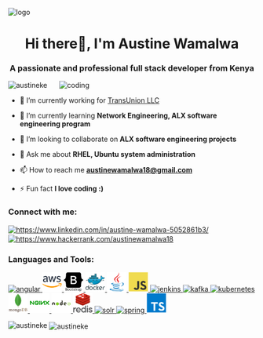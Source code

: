 ![logo](https://encrypted-tbn0.gstatic.com/images?q=tbn:ANd9GcTDgUKd2bDdlUEqeunze7qV4CCq-DS9jkrXfw&usqp=CAU)
<h1 align="center">Hi there👋, I'm Austine Wamalwa</h1>
<h3 align="center">A passionate and professional full stack developer from Kenya</h3>

<img align="right" alt="coding" width="400" src="https://encrypted-tbn0.gstatic.com/images?q=tbn:ANd9GcSNtauNmu88YdGvTLSvhLM536ntb3ENxNOjAA&usqp=CAU"/>

<p align="left"> <img src="https://komarev.com/ghpvc/?username=austineke&label=Profile%20views&color=0e75b6&style=flat" alt="austineke" /> </p>

- 🔭 I’m currently working for [TransUnion LLC](transunion.com)

- 🌱 I’m currently learning **Network Engineering, ALX software engineering program**

- 👯 I’m looking to collaborate on **ALX software engineering projects**

- 💬 Ask me about **RHEL, Ubuntu system administration**

- 📫 How to reach me **austinewamalwa18@gmail.com**

- ⚡ Fun fact **I love coding :)**

<h3 align="left">Connect with me:</h3>
<p align="left">
<a href="https://linkedin.com/in/https://www.linkedin.com/in/austine-wamalwa-5052861b3/" target="blank"><img align="center" src="https://raw.githubusercontent.com/rahuldkjain/github-profile-readme-generator/master/src/images/icons/Social/linked-in-alt.svg" alt="https://www.linkedin.com/in/austine-wamalwa-5052861b3/" height="30" width="40" /></a>
<a href="https://www.hackerrank.com/https://www.hackerrank.com/austinewamalwa18" target="blank"><img align="center" src="https://raw.githubusercontent.com/rahuldkjain/github-profile-readme-generator/master/src/images/icons/Social/hackerrank.svg" alt="https://www.hackerrank.com/austinewamalwa18" height="30" width="40" /></a>
</p>

<h3 align="left">Languages and Tools:</h3>
<p align="left"> <a href="https://angular.io" target="_blank" rel="noreferrer"> <img src="https://angular.io/assets/images/logos/angular/angular.svg" alt="angular" width="40" height="40"/> </a> <a href="https://aws.amazon.com" target="_blank" rel="noreferrer"> <img src="https://raw.githubusercontent.com/devicons/devicon/master/icons/amazonwebservices/amazonwebservices-original-wordmark.svg" alt="aws" width="40" height="40"/> </a> <a href="https://getbootstrap.com" target="_blank" rel="noreferrer"> <img src="https://raw.githubusercontent.com/devicons/devicon/master/icons/bootstrap/bootstrap-plain-wordmark.svg" alt="bootstrap" width="40" height="40"/> </a> <a href="https://www.docker.com/" target="_blank" rel="noreferrer"> <img src="https://raw.githubusercontent.com/devicons/devicon/master/icons/docker/docker-original-wordmark.svg" alt="docker" width="40" height="40"/> </a> <a href="https://www.java.com" target="_blank" rel="noreferrer"> <img src="https://raw.githubusercontent.com/devicons/devicon/master/icons/java/java-original.svg" alt="java" width="40" height="40"/> </a> <a href="https://developer.mozilla.org/en-US/docs/Web/JavaScript" target="_blank" rel="noreferrer"> <img src="https://raw.githubusercontent.com/devicons/devicon/master/icons/javascript/javascript-original.svg" alt="javascript" width="40" height="40"/> </a> <a href="https://www.jenkins.io" target="_blank" rel="noreferrer"> <img src="https://www.vectorlogo.zone/logos/jenkins/jenkins-icon.svg" alt="jenkins" width="40" height="40"/> </a> <a href="https://kafka.apache.org/" target="_blank" rel="noreferrer"> <img src="https://www.vectorlogo.zone/logos/apache_kafka/apache_kafka-icon.svg" alt="kafka" width="40" height="40"/> </a> <a href="https://kubernetes.io" target="_blank" rel="noreferrer"> <img src="https://www.vectorlogo.zone/logos/kubernetes/kubernetes-icon.svg" alt="kubernetes" width="40" height="40"/> </a> <a href="https://www.mongodb.com/" target="_blank" rel="noreferrer"> <img src="https://raw.githubusercontent.com/devicons/devicon/master/icons/mongodb/mongodb-original-wordmark.svg" alt="mongodb" width="40" height="40"/> </a> <a href="https://www.nginx.com" target="_blank" rel="noreferrer"> <img src="https://raw.githubusercontent.com/devicons/devicon/master/icons/nginx/nginx-original.svg" alt="nginx" width="40" height="40"/> </a> <a href="https://nodejs.org" target="_blank" rel="noreferrer"> <img src="https://raw.githubusercontent.com/devicons/devicon/master/icons/nodejs/nodejs-original-wordmark.svg" alt="nodejs" width="40" height="40"/> </a> <a href="https://redis.io" target="_blank" rel="noreferrer"> <img src="https://raw.githubusercontent.com/devicons/devicon/master/icons/redis/redis-original-wordmark.svg" alt="redis" width="40" height="40"/> </a> <a href="https://lucene.apache.org/solr/" target="_blank" rel="noreferrer"> <img src="https://www.vectorlogo.zone/logos/apache_solr/apache_solr-icon.svg" alt="solr" width="40" height="40"/> </a> <a href="https://spring.io/" target="_blank" rel="noreferrer"> <img src="https://www.vectorlogo.zone/logos/springio/springio-icon.svg" alt="spring" width="40" height="40"/> </a> <a href="https://www.typescriptlang.org/" target="_blank" rel="noreferrer"> <img src="https://raw.githubusercontent.com/devicons/devicon/master/icons/typescript/typescript-original.svg" alt="typescript" width="40" height="40"/> </a> </p>

<p><img align="left" src="https://github-readme-stats.vercel.app/api/top-langs?username=austineke&show_icons=true&locale=en&layout=compact" alt="austineke" /></p>

<p>&nbsp;<img align="center" src="https://github-readme-stats.vercel.app/api?username=austineke&show_icons=true&locale=en" alt="austineke" /></p>
